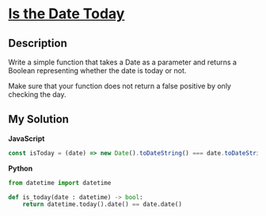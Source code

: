 # [Is the Date Today](https://www.codewars.com/kata/563c13853b07a8f17c000022)

## Description

Write a simple function that takes a Date as a parameter and returns a Boolean representing whether the date is today or not.

Make sure that your function does not return a false positive by only checking the day.

## My Solution

**JavaScript**

```js
const isToday = (date) => new Date().toDateString() === date.toDateString();
```

**Python**

```py
from datetime import datetime

def is_today(date : datetime) -> bool:
    return datetime.today().date() == date.date()
```
